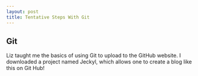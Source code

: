 ```yaml
---
layout: post
title: Tentative Steps With Git
---
```


<h2>Git</h2>
Liz taught me the basics of using Git to upload to the GitHub website.  I downloaded a project named Jeckyl, which allows one to create a blog like this on Git Hub!